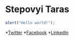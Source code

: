 # Stepovyi Taras
```javascript
alert("Hello world!");
```
*[Twitter](https://twitter.com/)
*[Facebook](https://www.facebook.com/)
*[LinkedIn](https://www.linkedin.com/)